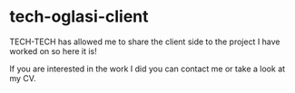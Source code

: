 # tech-oglasi-client
TECH-TECH has allowed me to share the client side to the project I have worked on so here it is!

If you are interested in the work I did you can contact me or take a look at my CV.
